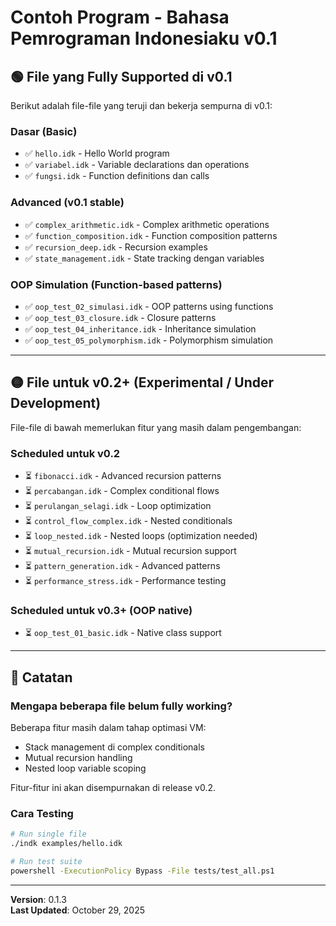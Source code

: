 # Contoh Program - Bahasa Pemrograman Indonesiaku v0.1

## 🟢 File yang Fully Supported di v0.1

Berikut adalah file-file yang teruji dan bekerja sempurna di v0.1:

### Dasar (Basic)
- ✅ `hello.idk` - Hello World program
- ✅ `variabel.idk` - Variable declarations dan operations
- ✅ `fungsi.idk` - Function definitions dan calls

### Advanced (v0.1 stable)
- ✅ `complex_arithmetic.idk` - Complex arithmetic operations
- ✅ `function_composition.idk` - Function composition patterns
- ✅ `recursion_deep.idk` - Recursion examples
- ✅ `state_management.idk` - State tracking dengan variables

### OOP Simulation (Function-based patterns)
- ✅ `oop_test_02_simulasi.idk` - OOP patterns using functions
- ✅ `oop_test_03_closure.idk` - Closure patterns
- ✅ `oop_test_04_inheritance.idk` - Inheritance simulation
- ✅ `oop_test_05_polymorphism.idk` - Polymorphism simulation

---

## 🟡 File untuk v0.2+ (Experimental / Under Development)

File-file di bawah memerlukan fitur yang masih dalam pengembangan:

### Scheduled untuk v0.2
- ⏳ `fibonacci.idk` - Advanced recursion patterns
- ⏳ `percabangan.idk` - Complex conditional flows
- ⏳ `perulangan_selagi.idk` - Loop optimization
- ⏳ `control_flow_complex.idk` - Nested conditionals
- ⏳ `loop_nested.idk` - Nested loops (optimization needed)
- ⏳ `mutual_recursion.idk` - Mutual recursion support
- ⏳ `pattern_generation.idk` - Advanced patterns
- ⏳ `performance_stress.idk` - Performance testing

### Scheduled untuk v0.3+ (OOP native)
- ⏳ `oop_test_01_basic.idk` - Native class support

---

## 📝 Catatan

### Mengapa beberapa file belum fully working?

Beberapa fitur masih dalam tahap optimasi VM:
- Stack management di complex conditionals
- Mutual recursion handling
- Nested loop variable scoping

Fitur-fitur ini akan disempurnakan di release v0.2.

### Cara Testing

```bash
# Run single file
./indk examples/hello.idk

# Run test suite
powershell -ExecutionPolicy Bypass -File tests/test_all.ps1
```

---

**Version**: 0.1.3  
**Last Updated**: October 29, 2025
